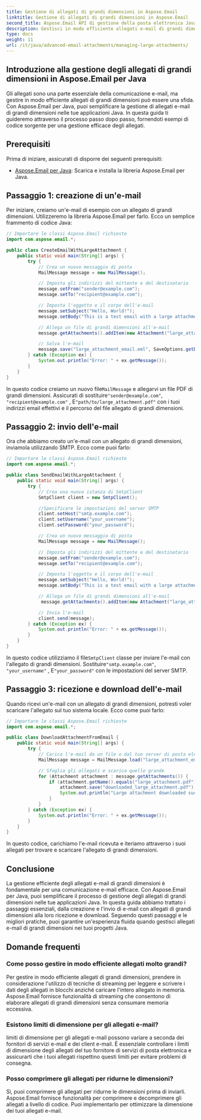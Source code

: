 ```yaml
---
title: Gestione di allegati di grandi dimensioni in Aspose.Email
linktitle: Gestione di allegati di grandi dimensioni in Aspose.Email
second_title: Aspose.Email API di gestione della posta elettronica Java
description: Gestisci in modo efficiente allegati e-mail di grandi dimensioni con Aspose.Email per Java. Guida passo passo e codice sorgente per la gestione semplificata degli allegati nelle applicazioni Java.
type: docs
weight: 11
url: /it/java/advanced-email-attachments/managing-large-attachments/
---
```


## Introduzione alla gestione degli allegati di grandi dimensioni in Aspose.Email per Java

Gli allegati sono una parte essenziale della comunicazione e-mail, ma gestire in modo efficiente allegati di grandi dimensioni può essere una sfida. Con Aspose.Email per Java, puoi semplificare la gestione di allegati e-mail di grandi dimensioni nelle tue applicazioni Java. In questa guida ti guideremo attraverso il processo passo dopo passo, fornendoti esempi di codice sorgente per una gestione efficace degli allegati.

## Prerequisiti

Prima di iniziare, assicurati di disporre dei seguenti prerequisiti:

- [Aspose.Email per Java](https://releases.aspose.com/email/java/): Scarica e installa la libreria Aspose.Email per Java.

## Passaggio 1: creazione di un'e-mail

Per iniziare, creiamo un'e-mail di esempio con un allegato di grandi dimensioni. Utilizzeremo la libreria Aspose.Email per farlo. Ecco un semplice frammento di codice Java:

```java
// Importare le classi Aspose.Email richieste
import com.aspose.email.*;

public class CreateEmailWithLargeAttachment {
    public static void main(String[] args) {
        try {
            // Crea un nuovo messaggio di posta
            MailMessage message = new MailMessage();

            // Imposta gli indirizzi del mittente e del destinatario
            message.setFrom("sender@example.com");
            message.setTo("recipient@example.com");

            // Imposta l'oggetto e il corpo dell'e-mail
            message.setSubject("Hello, World!");
            message.setBody("This is a test email with a large attachment.");

            // Allega un file di grandi dimensioni all'e-mail
            message.getAttachments().addItem(new Attachment("large_attachment.pdf", "path/to/large_attachment.pdf"));

            // Salva l'e-mail
            message.save("large_attachment_email.eml", SaveOptions.getDefaultEml());
        } catch (Exception ex) {
            System.out.println("Error: " + ex.getMessage());
        }
    }
}
```

 In questo codice creiamo un nuovo file`MailMessage` e allegarvi un file PDF di grandi dimensioni. Assicurati di sostituire`"sender@example.com"`, `"recipient@example.com"` , E`"path/to/large_attachment.pdf"` con i tuoi indirizzi email effettivi e il percorso del file allegato di grandi dimensioni.

## Passaggio 2: invio dell'e-mail

Ora che abbiamo creato un'e-mail con un allegato di grandi dimensioni, inviamola utilizzando SMTP. Ecco come puoi farlo:

```java
// Importare le classi Aspose.Email richieste
import com.aspose.email.*;

public class SendEmailWithLargeAttachment {
    public static void main(String[] args) {
        try {
            // Crea una nuova istanza di SmtpClient
            SmtpClient client = new SmtpClient();

            //Specificare le impostazioni del server SMTP
            client.setHost("smtp.example.com");
            client.setUsername("your_username");
            client.setPassword("your_password");

            // Crea un nuovo messaggio di posta
            MailMessage message = new MailMessage();

            // Imposta gli indirizzi del mittente e del destinatario
            message.setFrom("sender@example.com");
            message.setTo("recipient@example.com");

            // Imposta l'oggetto e il corpo dell'e-mail
            message.setSubject("Hello, World!");
            message.setBody("This is a test email with a large attachment.");

            // Allega un file di grandi dimensioni all'e-mail
             message.getAttachments().addItem(new Attachment("large_attachment.pdf", "path/to/large_attachment.pdf"));

            // Invia l'e-mail
            client.send(message);
        } catch (Exception ex) {
            System.out.println("Error: " + ex.getMessage());
        }
    }
}
```

 In questo codice utilizziamo il file`SmtpClient` classe per inviare l'e-mail con l'allegato di grandi dimensioni. Sostituire`"smtp.example.com"`, `"your_username"` , E`"your_password"` con le impostazioni del server SMTP.

## Passaggio 3: ricezione e download dell'e-mail

Quando ricevi un'e-mail con un allegato di grandi dimensioni, potresti voler scaricare l'allegato sul tuo sistema locale. Ecco come puoi farlo:

```java
// Importare le classi Aspose.Email richieste
import com.aspose.email.*;

public class DownloadAttachmentFromEmail {
    public static void main(String[] args) {
        try {
            // Carica l'e-mail da un file o dal tuo server di posta elettronica
            MailMessage message = MailMessage.load("large_attachment_email.eml");

            // Sfoglia gli allegati e scarica quello grande
            for (Attachment attachment : message.getAttachments()) {
                if (attachment.getName().equals("large_attachment.pdf")) {
                    attachment.save("downloaded_large_attachment.pdf");
                    System.out.println("Large attachment downloaded successfully.");
                }
            }
        } catch (Exception ex) {
            System.out.println("Error: " + ex.getMessage());
        }
    }
}
```

In questo codice, carichiamo l'e-mail ricevuta e iteriamo attraverso i suoi allegati per trovare e scaricare l'allegato di grandi dimensioni.

## Conclusione

La gestione efficiente degli allegati e-mail di grandi dimensioni è fondamentale per una comunicazione e-mail efficace. Con Aspose.Email per Java, puoi semplificare il processo di gestione degli allegati di grandi dimensioni nelle tue applicazioni Java. In questa guida abbiamo trattato i passaggi essenziali, dalla creazione e l'invio di e-mail con allegati di grandi dimensioni alla loro ricezione e download. Seguendo questi passaggi e le migliori pratiche, puoi garantire un'esperienza fluida quando gestisci allegati e-mail di grandi dimensioni nei tuoi progetti Java.

## Domande frequenti

### Come posso gestire in modo efficiente allegati molto grandi?

Per gestire in modo efficiente allegati di grandi dimensioni, prendere in considerazione l'utilizzo di tecniche di streaming per leggere e scrivere i dati degli allegati in blocchi anziché caricare l'intero allegato in memoria. Aspose.Email fornisce funzionalità di streaming che consentono di elaborare allegati di grandi dimensioni senza consumare memoria eccessiva.

### Esistono limiti di dimensione per gli allegati e-mail?

limiti di dimensione per gli allegati e-mail possono variare a seconda dei fornitori di servizi e-mail e dei client e-mail. È essenziale controllare i limiti di dimensione degli allegati del tuo fornitore di servizi di posta elettronica e assicurarti che i tuoi allegati rispettino questi limiti per evitare problemi di consegna.

### Posso comprimere gli allegati per ridurne le dimensioni?

Sì, puoi comprimere gli allegati per ridurne le dimensioni prima di inviarli. Aspose.Email fornisce funzionalità per comprimere e decomprimere gli allegati a livello di codice. Puoi implementarlo per ottimizzare la dimensione dei tuoi allegati e-mail.